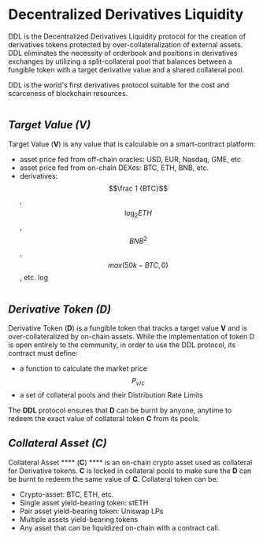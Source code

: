 # Decentralized Derivatives Liquidity

DDL is the Decentralized Derivatives Liquidity protocol for the creation of derivatives tokens protected by over-collateralization of external assets. DDL eliminates the necessity of orderbook and positions in derivatives exchanges by utilizing a split-collateral pool that balances between a fungible token with a target derivative value and a shared collateral pool.

DDL is the world's first derivatives protocol suitable for the cost and scarceness of blockchain resources.

<figure><img src="https://lh4.googleusercontent.com/b0Dk7w1SUXaqH2_0SqqXoXjLdc3N1jIGNgomQlsvCJlzzVioLfQGK0dtBO-8qRv8rQHmZ4JdPC8ZwLG4D1g_HbJFCcz1lkzfN5a8kUlHvOSA6FMMYf5_0DTp_gVUtYoQSjWUzNItv3HljB0XAhsMnj8" alt=""><figcaption></figcaption></figure>

## _Target Value (V)_

Target Value (**V**) is any value that is calculable on a smart-contract platform:

* asset price fed from off-chain oracles: USD, EUR, Nasdaq, GME, etc.
* asset price fed from on-chain DEXes: BTC, ETH, BNB, etc.
* derivatives: $$\frac 1 {BTC}$$, $$\log_2 {ETH}$$, $${BNB}^2$$, $$max(50k-BTC,0)$$, etc. log

<figure><img src="https://lh3.googleusercontent.com/JbvSi1zDdXVItP7wQkSIszckLZrvcN9yJtF9ospZhDtVDDhapZtVufGxrs4EzoS2op2EOnoFk7i9NNSUaHqJ-x2-BExXzez568FFck35pou-jNs6ymu_0XImQVMAl93SaF00AvkdWj7Q9x9ZlLvEihU" alt=""><figcaption></figcaption></figure>

## _Derivative Token (D)_

Derivative Token (**D**) is a fungible token that tracks a target value **V** and is over-collateralized by on-chain assets. While the implementation of token D is open entirely to the community, in order to use the DDL protocol, its contract must define:

* a function to calculate the market price $$P_{v/c}$$
* a set of collateral pools and their Distribution Rate Limits

The **DDL** protocol ensures that **D** can be burnt by anyone, anytime to redeem the exact value of collateral token **C** from its pools.

## _Collateral Asset (C)_

Collateral Asset \*\*\*\* (**C**) \*\*\*\* is an on-chain crypto asset used as collateral for Derivative tokens. **C** is locked in collateral pools to make sure the **D** can be burnt to redeem the same value of **C**. Collateral token can be:

* Crypto-asset: BTC, ETH, etc.
* Single asset yield-bearing token: stETH
* Pair asset yield-bearing token: Uniswap LPs
* Multiple assets yield-bearing tokens
* Any asset that can be liquidized on-chain with a contract call.

<figure><img src="https://lh6.googleusercontent.com/MkNd5ATszlk0xeil6WI-iHRWJ-xIezS14R9VmDnCMrBT0dOsLzx62NJVVdgDvudfGUA47r7Gx1YuszfztkuVD6PdnmqhvepAFA_tUVEdmbiuejh9hO9DJbksfN-AJslh-F_qODX1gT2XQfcYwihugY8" alt=""><figcaption></figcaption></figure>
